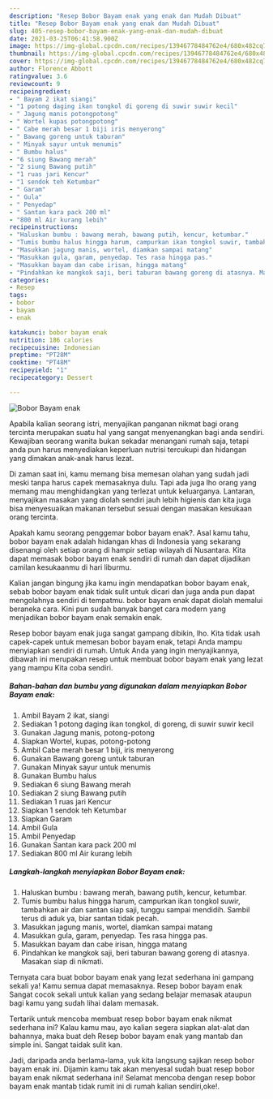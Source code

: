 ```yaml
---
description: "Resep Bobor Bayam enak yang enak dan Mudah Dibuat"
title: "Resep Bobor Bayam enak yang enak dan Mudah Dibuat"
slug: 405-resep-bobor-bayam-enak-yang-enak-dan-mudah-dibuat
date: 2021-03-25T06:41:58.900Z
image: https://img-global.cpcdn.com/recipes/13946778484762e4/680x482cq70/bobor-bayam-enak-foto-resep-utama.jpg
thumbnail: https://img-global.cpcdn.com/recipes/13946778484762e4/680x482cq70/bobor-bayam-enak-foto-resep-utama.jpg
cover: https://img-global.cpcdn.com/recipes/13946778484762e4/680x482cq70/bobor-bayam-enak-foto-resep-utama.jpg
author: Florence Abbott
ratingvalue: 3.6
reviewcount: 9
recipeingredient:
- " Bayam 2 ikat siangi"
- "1 potong daging ikan tongkol di goreng di suwir suwir kecil"
- " Jagung manis potongpotong"
- " Wortel kupas potongpotong"
- " Cabe merah besar 1 biji iris menyerong"
- " Bawang goreng untuk taburan"
- " Minyak sayur untuk menumis"
- " Bumbu halus"
- "6 siung Bawang merah"
- "2 siung Bawang putih"
- "1 ruas jari Kencur"
- "1 sendok teh Ketumbar"
- " Garam"
- " Gula"
- " Penyedap"
- " Santan kara pack 200 ml"
- "800 ml Air kurang lebih"
recipeinstructions:
- "Haluskan bumbu : bawang merah, bawang putih, kencur, ketumbar."
- "Tumis bumbu halus hingga harum, campurkan ikan tongkol suwir, tambahkan air dan santan siap saji, tunggu sampai mendidih. Sambil terus di aduk ya, biar santan tidak pecah."
- "Masukkan jagung manis, wortel, diamkan sampai matang"
- "Masukkan gula, garam, penyedap. Tes rasa hingga pas."
- "Masukkan bayam dan cabe irisan, hingga matang"
- "Pindahkan ke mangkok saji, beri taburan bawang goreng di atasnya. Masakan siap di nikmati."
categories:
- Resep
tags:
- bobor
- bayam
- enak

katakunci: bobor bayam enak 
nutrition: 186 calories
recipecuisine: Indonesian
preptime: "PT28M"
cooktime: "PT48M"
recipeyield: "1"
recipecategory: Dessert

---
```



![Bobor Bayam enak](https://img-global.cpcdn.com/recipes/13946778484762e4/680x482cq70/bobor-bayam-enak-foto-resep-utama.jpg)

Apabila kalian seorang istri, menyajikan panganan nikmat bagi orang tercinta merupakan suatu hal yang sangat menyenangkan bagi anda sendiri. Kewajiban seorang  wanita bukan sekadar menangani rumah saja, tetapi anda pun harus menyediakan keperluan nutrisi tercukupi dan hidangan yang dimakan anak-anak harus lezat.

Di zaman  saat ini, kamu memang bisa memesan olahan yang sudah jadi meski tanpa harus capek memasaknya dulu. Tapi ada juga lho orang yang memang mau menghidangkan yang terlezat untuk keluarganya. Lantaran, menyajikan masakan yang diolah sendiri jauh lebih higienis dan kita juga bisa menyesuaikan makanan tersebut sesuai dengan masakan kesukaan orang tercinta. 



Apakah kamu seorang penggemar bobor bayam enak?. Asal kamu tahu, bobor bayam enak adalah hidangan khas di Indonesia yang sekarang disenangi oleh setiap orang di hampir setiap wilayah di Nusantara. Kita dapat memasak bobor bayam enak sendiri di rumah dan dapat dijadikan camilan kesukaanmu di hari liburmu.

Kalian jangan bingung jika kamu ingin mendapatkan bobor bayam enak, sebab bobor bayam enak tidak sulit untuk dicari dan juga anda pun dapat mengolahnya sendiri di tempatmu. bobor bayam enak dapat diolah memalui beraneka cara. Kini pun sudah banyak banget cara modern yang menjadikan bobor bayam enak semakin enak.

Resep bobor bayam enak juga sangat gampang dibikin, lho. Kita tidak usah capek-capek untuk memesan bobor bayam enak, tetapi Anda mampu menyiapkan sendiri di rumah. Untuk Anda yang ingin menyajikannya, dibawah ini merupakan resep untuk membuat bobor bayam enak yang lezat yang mampu Kita coba sendiri.

<!--inarticleads1-->

##### Bahan-bahan dan bumbu yang digunakan dalam menyiapkan Bobor Bayam enak:

1. Ambil  Bayam 2 ikat, siangi
1. Sediakan 1 potong daging ikan tongkol, di goreng, di suwir suwir kecil
1. Gunakan  Jagung manis, potong-potong
1. Siapkan  Wortel, kupas, potong-potong
1. Ambil  Cabe merah besar 1 biji, iris menyerong
1. Gunakan  Bawang goreng untuk taburan
1. Gunakan  Minyak sayur untuk menumis
1. Gunakan  Bumbu halus
1. Sediakan 6 siung Bawang merah
1. Sediakan 2 siung Bawang putih
1. Sediakan 1 ruas jari Kencur
1. Siapkan 1 sendok teh Ketumbar
1. Siapkan  Garam
1. Ambil  Gula
1. Ambil  Penyedap
1. Gunakan  Santan kara pack 200 ml
1. Sediakan 800 ml Air kurang lebih




<!--inarticleads2-->

##### Langkah-langkah menyiapkan Bobor Bayam enak:

1. Haluskan bumbu : bawang merah, bawang putih, kencur, ketumbar.
1. Tumis bumbu halus hingga harum, campurkan ikan tongkol suwir, tambahkan air dan santan siap saji, tunggu sampai mendidih. Sambil terus di aduk ya, biar santan tidak pecah.
1. Masukkan jagung manis, wortel, diamkan sampai matang
1. Masukkan gula, garam, penyedap. Tes rasa hingga pas.
1. Masukkan bayam dan cabe irisan, hingga matang
1. Pindahkan ke mangkok saji, beri taburan bawang goreng di atasnya. Masakan siap di nikmati.




Ternyata cara buat bobor bayam enak yang lezat sederhana ini gampang sekali ya! Kamu semua dapat memasaknya. Resep bobor bayam enak Sangat cocok sekali untuk kalian yang sedang belajar memasak ataupun bagi kamu yang sudah lihai dalam memasak.

Tertarik untuk mencoba membuat resep bobor bayam enak nikmat sederhana ini? Kalau kamu mau, ayo kalian segera siapkan alat-alat dan bahannya, maka buat deh Resep bobor bayam enak yang mantab dan simple ini. Sangat taidak sulit kan. 

Jadi, daripada anda berlama-lama, yuk kita langsung sajikan resep bobor bayam enak ini. Dijamin kamu tak akan menyesal sudah buat resep bobor bayam enak nikmat sederhana ini! Selamat mencoba dengan resep bobor bayam enak mantab tidak rumit ini di rumah kalian sendiri,oke!.

